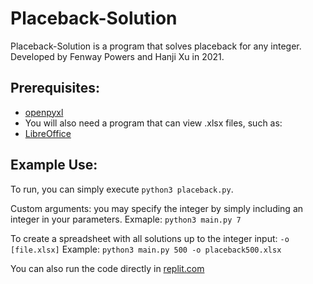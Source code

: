# Placeback-Solution

Placeback-Solution is a program that solves placeback for any integer.
Developed by Fenway Powers and Hanji Xu in 2021.

## Prerequisites: 

* [openpyxl](https://openpyxl.readthedocs.io/en/stable/)
* You will also need a program that can view .xlsx files, such as:
* [LibreOffice](https://www.libreoffice.org/)

## Example Use: 

To run, you can simply execute `python3 placeback.py`.

Custom arguments:
you may specify the integer by simply including an integer in your parameters.
  Exmaple: `python3 main.py 7`

To create a spreadsheet with all solutions up to the integer input:
`-o [file.xlsx]`
  Example: `python3 main.py 500 -o placeback500.xlsx`

You can also run the code directly in [replit.com](https://replit.com/@FenwayPowers/Placeback-Solution)